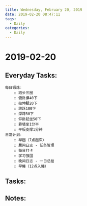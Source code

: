 ```yaml
---
title: Wednesday, February 20, 2019
date: 2019-02-20 08:47:11
tags:
  - Daily
categories:
  - Daily
---
```


#  2019-02-20

<!-- more -->

## Everyday Tasks:
    每日锻炼:
        ☐ 跑步三圈
        ☐ 俯卧撑40下
        ☐ 拉伸腿20下
        ☐ 跳跃100下
        ☐ 深蹲50下
        ☐ 仰卧起坐50下
        ☐ 靠墙坐1分半
        ☐ 平板支撑1分钟
    日常计划:
        ☐ 早起（7点起床）
        ☐ 晨间日志 - 任务管理
        ☐ 每日打卡
        ☐ 学习强国
        ☐ 晚间日志 - 一日总结
        ☐ 早睡（12点入睡）

## Tasks:

## Notes:

